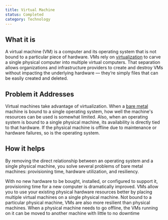 ```yaml
---
title: Virtual Machine
status: Completed
category: Technology
---
```


## What it is

A virtual machine (VM) is a computer and its operating system that is not bound to a particular piece of hardware. VMs rely on [virtualization](https://glossary.cncf.io/virtualization/) to carve a single physical computer into multiple virtual computers. That separation allows organizations and infrastructure providers to create and destroy VMs without impacting the underlying hardware — they’re simply files that can be easily created and deleted.

## Problem it Addresses

Virtual machines take advantage of virtualization. When a [bare metal](https://glossary.cncf.io/bare_metal_machine/) machine is bound to a single operating system, how well the machine's resources can be used is somewhat limited. Also, when an operating system is bound to a single physical machine, its availability is directly tied to that hardware. If the physical machine is offline due to maintenance or hardware failures, so is the operating system.

## How it helps

By removing the direct relationship between an operating system and a single physical machine, you solve several problems of bare metal machines: provisioning time, hardware utilization, and resiliency.

With no new hardware to be bought, installed, or configured to support it, provisioning time for a new computer is dramatically improved. VMs allow you to use your existing physical hardware resources better by placing multiple virtual machines on a single physical machine. Not bound to a particular physical machine, VMs are also more resilient than physical machines. When a physical machine needs to go offline, the VMs running on it can be moved to another machine with little to no downtime
